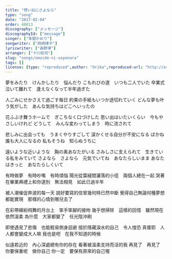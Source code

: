 ```yaml
---
title: "想い出にさよなら"
type: "song"
date: "2017-02-04"
order: 40013
discography: ["メッセージ"]
discographyId: ["message"]
singer: ["本間かおり"]
songwriter: ["岡崎律子"]
lyricwriter: ["森野律"]
arranger: ["十川知司"]
slug: "songs/omoide-ni-sayonara"
tags: []
license: {type: "reproduced",author: "Orika",reproduced-url: "http://orikamushi.myweb.hinet.net",reproduced-website: "織歌蟲"}
---
```


夢をみたり　けんかしたり　悩んだり
こもれびの道　いつも二人でいた
卒業式　泣いて離れて　逢えなくなって半年過ぎた

人ごみにせかさえて過ごす毎日
約束の手紙もいつか途切れていく
どんな夢も叶う気がした　あんな気持ちはどこへいったの

花ふぶき舞うホームで　ぎこちなく口づけした
思い出はいたいくらい　今もやさしいけれど
どうして　みんな変わってしまう　時に流されて

悲しみに出会っても　うまくやりすごして
涙かくせる自分が不安になる
ばかね誰も大人になるの
私もそうね　知らぬうちに

遠いような近いような　胸の奥あなたがいる
さみしさに支えられて　生きている私をみていて
さよなら　さよなら　元気でいてね　あなたらしいまま
あなたはきっと　あなたらしくいて

有時做夢　有時吵嘴　有時煩惱
陽光從葉縫間灑落的小徑　兩個人總在一起
哭著在畢業典禮上和你道別　無法相見　如此已過半年

被人潮催促奔波的每一天
說好要寫的信曾幾何時已然中斷
覺得自己無論何種夢想都能實現　那樣的心情到哪兒去了

在彩帶繽紛飛舞的月台上　笨手笨腳的接吻
幾乎想掃除　這樣的回憶　雖然現在依然溫柔
為什麼　大家都變了　任光陰沖刷

即使遇見了悲傷　也能輕易側身迴避
擅於隱藏淚水的自己　令人惶恐
真傻耶　人人都會變成大人嘛
我也是吧　在我不知道的時候

似遠若近的　內心深處總有你的存在
看著被溫柔支持而活的我
再見了　再見了　你要保重呢　做你自己
你一定　要保有原來的自己喔
